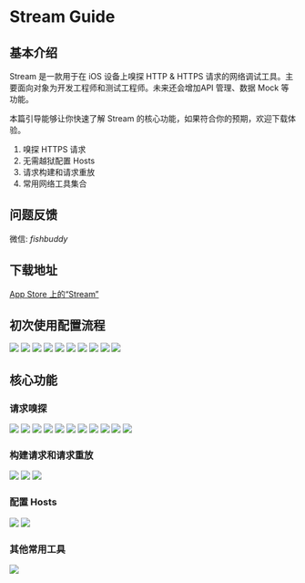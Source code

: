 # Stream Guide
## 基本介绍
Stream 是一款用于在 iOS 设备上嗅探 HTTP & HTTPS 请求的网络调试工具。主要面向对象为开发工程师和测试工程师。未来还会增加API 管理、数据 Mock 等功能。

本篇引导能够让你快速了解 Stream 的核心功能，如果符合你的预期，欢迎下载体验。

1. 嗅探 HTTPS 请求
2. 无需越狱配置 Hosts
3. 请求构建和请求重放
4. 常用网络工具集合

## 问题反馈
微信: _fishbuddy_

## 下载地址
[App Store 上的“Stream”](https://itunes.apple.com/cn/app/stream/id1312141691?mt=8)

## 初次使用配置流程

![](https://github.com/em91/stream-guide/blob/master/Stream%20Guide/Images/zh_CN/1.png?raw=true)
![](https://github.com/em91/stream-guide/blob/master/Stream%20Guide/Images/zh_CN/2.png?raw=true)
![](https://github.com/em91/stream-guide/blob/master/Stream%20Guide/Images/zh_CN/3.png?raw=true)
![](https://github.com/em91/stream-guide/blob/master/Stream%20Guide/Images/zh_CN/4.png?raw=true)
![](https://github.com/em91/stream-guide/blob/master/Stream%20Guide/Images/zh_CN/5.png?raw=true)
![](https://github.com/em91/stream-guide/blob/master/Stream%20Guide/Images/zh_CN/6.png?raw=true)
![](https://github.com/em91/stream-guide/blob/master/Stream%20Guide/Images/zh_CN/7.png?raw=true)
![](https://github.com/em91/stream-guide/blob/master/Stream%20Guide/Images/zh_CN/8.png?raw=true)
![](https://github.com/em91/stream-guide/blob/master/Stream%20Guide/Images/zh_CN/9.png?raw=true)
![](https://github.com/em91/stream-guide/blob/master/Stream%20Guide/Images/zh_CN/10.png?raw=true)




## 核心功能
### 请求嗅探

![](https://github.com/em91/stream-guide/blob/master/Stream%20Guide/Images/zh_CN/11.png?raw=true)
![](https://github.com/em91/stream-guide/blob/master/Stream%20Guide/Images/zh_CN/12.png?raw=true)
![](https://github.com/em91/stream-guide/blob/master/Stream%20Guide/Images/zh_CN/13.png?raw=true)
![](https://github.com/em91/stream-guide/blob/master/Stream%20Guide/Images/zh_CN/14.png?raw=true)
![](https://github.com/em91/stream-guide/blob/master/Stream%20Guide/Images/zh_CN/15.png?raw=true)
![](https://github.com/em91/stream-guide/blob/master/Stream%20Guide/Images/zh_CN/16.png?raw=true)
![](https://github.com/em91/stream-guide/blob/master/Stream%20Guide/Images/zh_CN/17.png?raw=true)
![](https://github.com/em91/stream-guide/blob/master/Stream%20Guide/Images/zh_CN/18.png?raw=true)
![](https://github.com/em91/stream-guide/blob/master/Stream%20Guide/Images/zh_CN/19.png?raw=true)
![](https://github.com/em91/stream-guide/blob/master/Stream%20Guide/Images/zh_CN/21.png?raw=true)
![](https://github.com/em91/stream-guide/blob/master/Stream%20Guide/Images/zh_CN/22.png?raw=true)


### 构建请求和请求重放

![](https://github.com/em91/stream-guide/blob/master/Stream%20Guide/Images/zh_CN/20.png?raw=true)
![](https://github.com/em91/stream-guide/blob/master/Stream%20Guide/Images/zh_CN/23.png?raw=true)
![](https://github.com/em91/stream-guide/blob/master/Stream%20Guide/Images/zh_CN/24.png?raw=true)


### 配置 Hosts

![](https://github.com/em91/stream-guide/blob/master/Stream%20Guide/Images/zh_CN/25.png?raw=true)
![](https://github.com/em91/stream-guide/blob/master/Stream%20Guide/Images/zh_CN/26.png?raw=true)


### 其他常用工具

![](https://github.com/em91/stream-guide/blob/master/Stream%20Guide/Images/zh_CN/27.png?raw=true)
